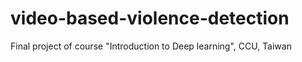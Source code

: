 # video-based-violence-detection
Final project of course "Introduction to Deep learning", CCU, Taiwan
